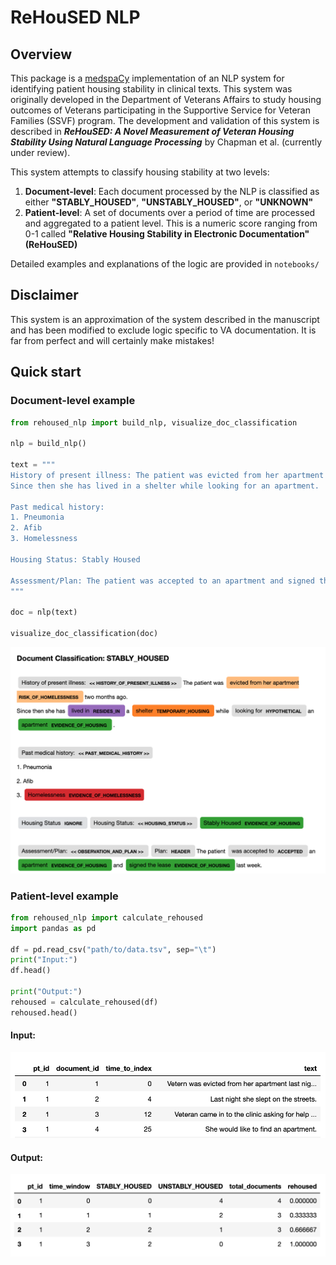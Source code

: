 # ReHouSED NLP
## Overview
This package is a [medspaCy](https://github.com/medspacy/medspacy) implementation of an NLP system for identifying patient housing stability in clinical texts.
This system was originally developed in the Department of Veterans Affairs to study housing outcomes of Veterans participating
in the Supportive Service for Veteran Families (SSVF) program. The development and validation of this system is described in
***ReHouSED: A Novel Measurement of Veteran Housing Stability Using Natural Language Processing*** by Chapman et al. (currently under review).

This system attempts to classify housing stability at two levels:
1. **Document-level**: Each document processed by the NLP is classified as either **"STABLY_HOUSED"**, **"UNSTABLY_HOUSED"**, or **"UNKNOWN"**
2. **Patient-level**: A set of documents over a period of time are processed and aggregated to a patient level. This is a numeric score
ranging from 0-1 called **"Relative Housing Stability in Electronic Documentation" (ReHouSED)**

Detailed examples and explanations of the logic are provided in `notebooks/`

## Disclaimer
This system is an approximation of the system described in the manuscript and has been modified to exclude logic specific to VA 
documentation. It is far from perfect and will certainly make mistakes!

## Quick start
### Document-level example
```python
from rehoused_nlp import build_nlp, visualize_doc_classification

nlp = build_nlp()

text = """
History of present illness: The patient was evicted from her apartment two months ago. 
Since then she has lived in a shelter while looking for an apartment.

Past medical history:
1. Pneumonia
2. Afib
3. Homelessness

Housing Status: Stably Housed

Assessment/Plan: The patient was accepted to an apartment and signed the lease last week. 
"""

doc = nlp(text)

visualize_doc_classification(doc)
```

![Example document](./images/visualize_doc_example.png)

### Patient-level example
```python
from rehoused_nlp import calculate_rehoused
import pandas as pd

df = pd.read_csv("path/to/data.tsv", sep="\t")
print("Input:")
df.head()

print("Output:")
rehoused = calculate_rehoused(df)
rehoused.head()

```
#### Input:
![Example input data](./images/input_data_example.png)

#### Output:
![Example output data](./images/output_data_example.png)
